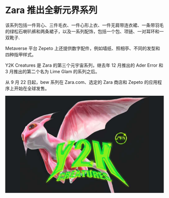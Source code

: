 # Zara 推出全新元界系列




该系列包括一件背心、三件毛衣、一件心形上衣、一件无肩带连衣裙、一条带羽毛的绿松石喇叭裤和两条裙子，以及一系列配饰，包括一个包、项链、一对耳环和一双靴子.

Metaverse 平台 Zepeto 上还提供数字配件，例如墙纸、照相亭、不同的发型和四种指甲样式。

Y2K Creatures 是 Zara 的第三个元宇宙系列，继去年 12 月推出的 Ader Error 和 3 月推出的第二个名为 Lime Glam 的系列之后。

从 9 月 22 日起，bew 系列在 Zara.com、选定的 Zara 商店和 Zepeto 的应用程序上开始在全球发售。

![Drapers - Zara 推出全新元节系列](18.jpeg)
